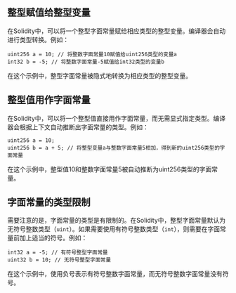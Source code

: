 ﻿## 整型赋值给整型变量

在Solidity中，可以将一个整型字面常量赋给相应类型的整型变量。编译器会自动进行类型转换。例如：

```solidity
uint256 a = 10; // 将整数字面常量10赋值给uint256类型的变量a
int32 b = -5; // 将整数字面常量-5赋值给int32类型的变量b
```

在这个示例中，整型字面常量被隐式地转换为相应类型的整型变量。

## 整型值用作字面常量

在Solidity中，可以将一个整型值直接用作字面常量，而无需显式指定类型。编译器会根据上下文自动推断出字面常量的类型。例如：

```solidity
uint256 a = 10;
uint256 b = a + 5; // 将整型变量a与整数字面常量5相加，得到新的uint256类型的字面常量
```

在这个示例中，整型值10和整数字面常量5被自动推断为uint256类型的字面常量。

## 字面常量的类型限制

需要注意的是，字面常量的类型是有限制的。在Solidity中，整型字面常量默认为无符号整数类型（`uint`）。如果需要使用有符号整数类型（`int`），则需要在字面常量前加上适当的符号。例如：

```solidity
int32 a = -5; // 有符号整型字面常量
uint32 b = 10; // 无符号整型字面常量
```

在这个示例中，使用负号表示有符号整数字面常量，而无符号整数字面常量没有符号。
